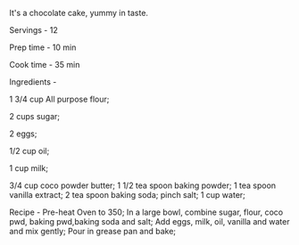 It's a chocolate cake, yummy in taste.

Servings - 12

Prep time - 10 min

Cook time - 35 min


Ingredients -

1 3/4 cup All purpose flour;

2 cups sugar;

2 eggs;

1/2 cup oil;

1 cup milk; 

3/4 cup coco powder butter; 
1 1/2 tea spoon baking powder; 
1 tea spoon vanilla extract; 
2 tea spoon baking soda; 
pinch salt; 
1 cup water; 

Recipe -
Pre-heat Oven to 350; 
In a large bowl, combine sugar, flour, coco pwd, baking pwd,baking soda and salt; 
Add eggs, milk, oil, vanilla and water and mix gently;
Pour in grease pan and bake;
